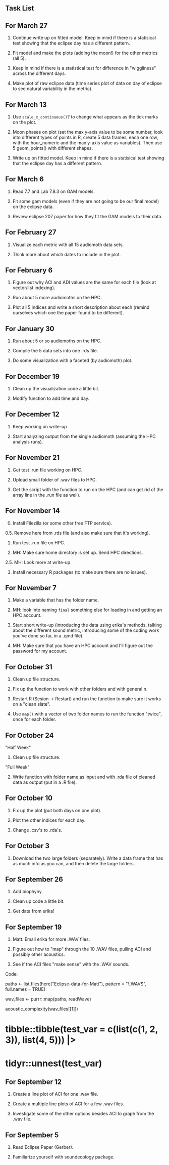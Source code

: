 ## Task List

## For March 27

1. Continue write up on fitted model. Keep in mind if there is a statisical test showing that the eclipse day has a different pattern.

2. Fit model and make the plots (adding the moon!) for the other metrics (all 5).

3. Keep in mind if there is a statistical test for difference in "wiggliness" across the different days.

4. Make plot of raw eclipse data (time series plot of data on day of eclipse to see natural variability in the metric).

## For March 13

1. Use `scale_x_continuous()`? to change what appears as the tick marks on the plot.

2. Moon phases on plot (set the max y-axis value to be some number, look into different types of points in R, create 5 data frames, each one row, with the hour_numeric and the max y-axis value as variables). Then use 5 geom_points() with different shapes.

3. Write up on fitted model. Keep in mind if there is a statisical test showing that the eclipse day has a different pattern.



## For March 6

1. Read 7.7 and Lab 7.8.3 on GAM models.

2. Fit some gam models (even if they are not going to be our final model) on the eclipse data.

3. Review eclipse 207 paper for how they fit the GAM models to their data.

## For February 27

1. Visualize each metric with all 15 audiomoth data sets.

2. Think more about which dates to include in the plot.

## For February 6

1. Figure out why ACI and ADI values are the same for each file (look at vector/list indexing).

2. Run about 5 more audiomoths on the HPC.

3. Plot all 5 indices and write a short description about each (remind ourselves which one the paper found to be different).

## For January 30

1. Run about 5 or so audiomoths on the HPC.

2. Compile the 5 data sets into one .rds file.

3. Do some visualization with a faceted (by audiomoth) plot.


## For December 19

1. Clean up the visualization code a little bit.

2. Modify function to add time and day.

## For December 12

1. Keep working on write-up

2. Start analyzing output from the single audiomoth (assuming the HPC analysis runs).

## For November 21

1. Get test .run file working on HPC.

2. Upload small folder of .wav files to HPC.

3. Get the script with the function to run on the HPC (and can get rid of the array line in the .run file as well).

## For November 14

0. Install Filezilla (or some other free FTP service).

0.5. Remove here from .rds file (and also make sure that it's working).

1. Run test .run file on HPC.

2. MH: Make sure home directory is set up. Send HPC directions.

2.5. MH: Look more at write-up.

3. Install necessary R packages (to make sure there are no issues).

## For November 7

1. Make a variable that has the folder name.

2. MH: look into naming `final` something else for loading in and getting an HPC account.

3. Start short write-up (introducing the data using erika's methods, talking about the different sound metric, introducing some of the coding work you've done so far, in a .qmd file).

4. MH: Make sure that you have an HPC account and I'll figure out the password for my account.


## For October 31

1. Clean up file structure.

2. Fix up the function to work with other folders and with general n.

3. Restart R (Sesion -> Restart) and run the function to make sure it works on a "clean slate".

4. Use `map()` with a vector of two folder names to run the function "twice", once for each folder.

## For October 24

"Half Week"

1. Clean up file structure.

"Full Week"

2. Write function with folder name as input and with .rda file of cleaned data as output (put in a .R file).

## For October 10

1. Fix up the plot (put both days on one plot).

2. Plot the other indices for each day.

3. Change .csv's to .rda's.

## For October 3

1. Download the two large folders (separately). Write a data frame that has as much info as you can, and then delete the large folders.

## For September 26

1. Add biophyny.

2. Clean up code a little bit.

3. Get data from erika!

## For September 19

1. Matt: Email erika for more .WAV files.

2. Figure out how to "map" through the 10 .WAV files, pulling ACI and possibly other acoustics.

3. See if the ACI files "make sense" with the .WAV sounds.

Code: 

paths <- list.files(here("Eclipse-data-for-Matt"), pattern = "\\.WAV$",
                    full.names = TRUE)

wav_files <- purrr::map(paths, readWave)

acoustic_complexity(wav_files[[1]])

# tibble::tibble(test_var = c(list(c(1, 2, 3)), list(4, 5))) |>
#   tidyr::unnest(test_var)

## For September 12

1. Create a line plot of ACI for one .wav file.

2. Create a multiple line plots of ACI for a few .wav files.

3. Investigate some of the other options besides ACI to graph from the .wav file.

## For September 5

1. Read Eclipse Paper (Gerber).

2. Familiarize yourself with soundecology package.

